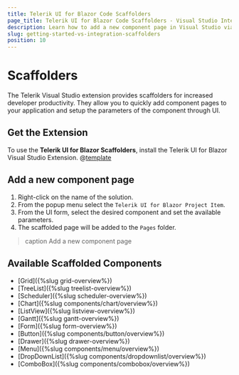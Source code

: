 ```yaml
---
title: Telerik UI for Blazor Code Scaffolders
page_title: Telerik UI for Blazor Code Scaffolders - Visual Studio Integration
description: Learn how to add a new component page in Visual Studio via code scaffolder templates.
slug: getting-started-vs-integration-scaffolders
position: 10
---
```


# Scaffolders

The Telerik Visual Studio extension provides scaffolders for increased developer productivity. They allow you to quickly add component pages to your application and setup the parameters of the component through UI.

## Get the Extension

To use the **Telerik UI for Blazor Scaffolders**, install the Telerik UI for Blazor Visual Studio Extension. @[template](/_contentTemplates/common/general-info.md#vsx-download)

## Add a new component page

1. Right-click on the name of the solution.
1. From the popup menu select the `Telerik UI for Blazor Project Item`.
1. From the UI form, select the desired component and set the available parameters.
2. The scaffolded page will be added to the `Pages` folder.

>caption Add a new component page

## Available Scaffolded Components

* [Grid]({%slug grid-overview%})
* [TreeList]({%slug treelist-overview%})
* [Scheduler]({%slug scheduler-overview%})
* [Chart]({%slug components/chart/overview%})
* [ListView]({%slug listview-overview%})
* [Gantt]({%slug gantt-overview%})
* [Form]({%slug form-overview%})
* [Button]({%slug components/button/overview%})
* [Drawer]({%slug drawer-overview%})
* [Menu]({%slug components/menu/overview%})
* [DropDownList]({%slug components/dropdownlist/overview%})
* [ComboBox]({%slug components/combobox/overview%})